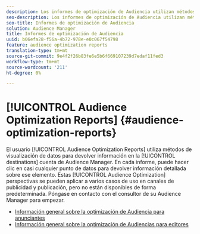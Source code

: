 ```yaml
---
description: Los informes de optimización de Audiencia utilizan métodos de visualización de datos para devolver información sobre los destinos en su cuenta de Audience Manager. En cada informe, puede hacer clic en casi cualquier punto de datos para devolver información detallada sobre ese elemento. Estas perspectivas de optimización de Audiencia se pueden aplicar a varios casos de uso en canales de publicidad y publicación, pero no están disponibles de forma predeterminada. Póngase en contacto con el consultor de su Audience Manager para empezar.
seo-description: Los informes de optimización de Audiencia utilizan métodos de visualización de datos para devolver información sobre los destinos en su cuenta de Audience Manager. En cada informe, puede hacer clic en casi cualquier punto de datos para devolver información detallada sobre ese elemento. Estas perspectivas de optimización de Audiencia se pueden aplicar a varios casos de uso en canales de publicidad y publicación, pero no están disponibles de forma predeterminada. Póngase en contacto con el consultor de su Audience Manager para empezar.
seo-title: Informes de optimización de Audiencia
solution: Audience Manager
title: Informes de optimización de Audiencia
uuid: b06efa28-f56a-4b72-978e-e0c067f54798
feature: audience optimization reports
translation-type: tm+mt
source-git-commit: 9e4f2f26b83fe6e5b6f669107239d7edaf11fed3
workflow-type: tm+mt
source-wordcount: '211'
ht-degree: 0%

---
```



# [!UICONTROL Audience Optimization Reports] {#audience-optimization-reports}

El usuario [!UICONTROL Audience Optimization Reports] utiliza métodos de visualización de datos para devolver información en la [!UICONTROL destinations] cuenta de Audience Manager. En cada informe, puede hacer clic en casi cualquier punto de datos para devolver información detallada sobre ese elemento. Estas [!UICONTROL Audience Optimization] perspectivas se pueden aplicar a varios casos de uso en canales de publicidad y publicación, pero no están disponibles de forma predeterminada. Póngase en contacto con el consultor de su Audience Manager para empezar.

+ [Información general sobre la optimización de Audiencia para anunciantes](aor-advertisers/aor-advertisers.md)
+ [Información general sobre la optimización de Audiencias para editores](aor-publishers/aor-publishers.md)
